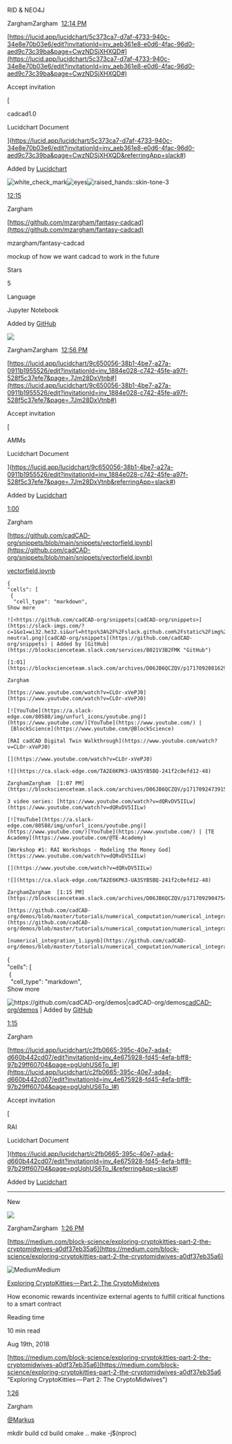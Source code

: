 
RID & NEO4J

ZarghamZargham  [12:14 PM](https://blockscienceteam.slack.com/archives/D06JB6QCZQV/p1717089254206779)  

[https://lucid.app/lucidchart/5c373ca7-d7af-4733-940c-34e8e70b03e6/edit?invitationId=inv_aeb361e8-e0d6-4fac-96d0-aed9c73c39ba&page=CwzNDSjXHXQD#](https://lucid.app/lucidchart/5c373ca7-d7af-4733-940c-34e8e70b03e6/edit?invitationId=inv_aeb361e8-e0d6-4fac-96d0-aed9c73c39ba&page=CwzNDSjXHXQD#)

Accept invitation

[

cadcad1.0

Lucidchart Document

](https://lucid.app/lucidchart/5c373ca7-d7af-4733-940c-34e8e70b03e6/edit?invitationId=inv_aeb361e8-e0d6-4fac-96d0-aed9c73c39ba&page=CwzNDSjXHXQD&referringApp=slack#)

Added by [Lucidchart](https://blockscienceteam.slack.com/services/B026VCBRLUS "Lucidchart")

![white_check_mark](https://a.slack-edge.com/production-standard-emoji-assets/14.0/apple-small/2705.png)![eyes](https://a.slack-edge.com/production-standard-emoji-assets/14.0/apple-small/1f440.png)![raised_hands::skin-tone-3](https://a.slack-edge.com/production-standard-emoji-assets/14.0/apple-small/1f64c-1f3fc.png)

[12:15](https://blockscienceteam.slack.com/archives/D06JB6QCZQV/p1717089306504979)

Zargham

[https://github.com/mzargham/fantasy-cadcad](https://github.com/mzargham/fantasy-cadcad)

mzargham/fantasy-cadcad

mockup of how we want cadcad to work in the future

Stars

5

Language

Jupyter Notebook

Added by [GitHub](https://blockscienceteam.slack.com/services/B021V3B2FMK "GitHub")

![](https://ca.slack-edge.com/TA2E6KPK3-UA3SYB5BQ-241f2c0efd12-48)

ZarghamZargham  [12:56 PM](https://blockscienceteam.slack.com/archives/D06JB6QCZQV/p1717091811272399)  

[https://lucid.app/lucidchart/9c650056-38b1-4be7-a27a-0911b1955526/edit?invitationId=inv_1884e028-c742-45fe-a97f-528f5c37efe7&page=.7Jm28DxVtnb#](https://lucid.app/lucidchart/9c650056-38b1-4be7-a27a-0911b1955526/edit?invitationId=inv_1884e028-c742-45fe-a97f-528f5c37efe7&page=.7Jm28DxVtnb#)

Accept invitation

[

AMMs

Lucidchart Document

](https://lucid.app/lucidchart/9c650056-38b1-4be7-a27a-0911b1955526/edit?invitationId=inv_1884e028-c742-45fe-a97f-528f5c37efe7&page=.7Jm28DxVtnb&referringApp=slack#)

Added by [Lucidchart](https://blockscienceteam.slack.com/services/B026VCBRLUS "Lucidchart")

[1:00](https://blockscienceteam.slack.com/archives/D06JB6QCZQV/p1717092033363099)

Zargham

[https://github.com/cadCAD-org/snippets/blob/main/snippets/vectorfield.ipynb](https://github.com/cadCAD-org/snippets/blob/main/snippets/vectorfield.ipynb)

[vectorfield.ipynb](https://github.com/cadCAD-org/snippets/blob/main/snippets/vectorfield.ipynb)

```  
{  
"cells": [  
 {  
  "cell_type": "markdown",  
Show more

![<https://github.com/cadCAD-org/snippets|cadCAD-org/snippets>](https://slack-imgs.com/?c=1&o1=wi32.he32.si&url=https%3A%2F%2Fslack.github.com%2Fstatic%2Fimg%2Ffavicon-neutral.png)[cadCAD-org/snippets](https://github.com/cadCAD-org/snippets) | Added by [GitHub](https://blockscienceteam.slack.com/services/B021V3B2FMK "GitHub")

[1:01](https://blockscienceteam.slack.com/archives/D06JB6QCZQV/p1717092081629729)

Zargham

[https://www.youtube.com/watch?v=CLOr-xVePJ0](https://www.youtube.com/watch?v=CLOr-xVePJ0)

[![YouTube](https://a.slack-edge.com/80588/img/unfurl_icons/youtube.png)](https://www.youtube.com/)[YouTube](https://www.youtube.com/) | [BlockScience](https://www.youtube.com/@BlockScience)

[RAI cadCAD Digital Twin Walkthrough](https://www.youtube.com/watch?v=CLOr-xVePJ0) 

[](https://www.youtube.com/watch?v=CLOr-xVePJ0)

![](https://ca.slack-edge.com/TA2E6KPK3-UA3SYB5BQ-241f2c0efd12-48)

ZarghamZargham  [1:07 PM](https://blockscienceteam.slack.com/archives/D06JB6QCZQV/p1717092473915239)  

3 video series: [https://www.youtube.com/watch?v=dQRvDV5IILw](https://www.youtube.com/watch?v=dQRvDV5IILw)

[![YouTube](https://a.slack-edge.com/80588/img/unfurl_icons/youtube.png)](https://www.youtube.com/)[YouTube](https://www.youtube.com/) | [TE Academy](https://www.youtube.com/@TE-Academy)

[Workshop #1: RAI Workshops - Modeling the Money God](https://www.youtube.com/watch?v=dQRvDV5IILw) 

[](https://www.youtube.com/watch?v=dQRvDV5IILw)

![](https://ca.slack-edge.com/TA2E6KPK3-UA3SYB5BQ-241f2c0efd12-48)

ZarghamZargham  [1:15 PM](https://blockscienceteam.slack.com/archives/D06JB6QCZQV/p1717092904754619)  

[https://github.com/cadCAD-org/demos/blob/master/tutorials/numerical_computation/numerical_integration_1.ipynb](https://github.com/cadCAD-org/demos/blob/master/tutorials/numerical_computation/numerical_integration_1.ipynb)

[numerical_integration_1.ipynb](https://github.com/cadCAD-org/demos/blob/master/tutorials/numerical_computation/numerical_integration_1.ipynb)

```  
{  
"cells": [  
 {  
  "cell_type": "markdown",  
Show more

![<https://github.com/cadCAD-org/demos|cadCAD-org/demos>](https://slack-imgs.com/?c=1&o1=wi32.he32.si&url=https%3A%2F%2Fslack.github.com%2Fstatic%2Fimg%2Ffavicon-neutral.png)[cadCAD-org/demos](https://github.com/cadCAD-org/demos) | Added by [GitHub](https://blockscienceteam.slack.com/services/B021V3B2FMK "GitHub")

[1:15](https://blockscienceteam.slack.com/archives/D06JB6QCZQV/p1717092912558779)

Zargham

[https://lucid.app/lucidchart/c2fb0665-395c-40e7-ada4-d660b442cd07/edit?invitationId=inv_4e675928-fd45-4efa-bff8-97b29ff60704&page=pgUqhUS6To_l#](https://lucid.app/lucidchart/c2fb0665-395c-40e7-ada4-d660b442cd07/edit?invitationId=inv_4e675928-fd45-4efa-bff8-97b29ff60704&page=pgUqhUS6To_l#)

Accept invitation

[

RAI

Lucidchart Document

](https://lucid.app/lucidchart/c2fb0665-395c-40e7-ada4-d660b442cd07/edit?invitationId=inv_4e675928-fd45-4efa-bff8-97b29ff60704&page=pgUqhUS6To_l&referringApp=slack#)

Added by [Lucidchart](https://blockscienceteam.slack.com/services/B026VCBRLUS "Lucidchart")

---

New

![](https://ca.slack-edge.com/TA2E6KPK3-UA3SYB5BQ-241f2c0efd12-48)

ZarghamZargham  [1:26 PM](https://blockscienceteam.slack.com/archives/D06JB6QCZQV/p1717093598648949)  

[https://medium.com/block-science/exploring-cryptokitties-part-2-the-cryptomidwives-a0df37eb35a6](https://medium.com/block-science/exploring-cryptokitties-part-2-the-cryptomidwives-a0df37eb35a6)

![Medium](https://slack-imgs.com/?c=1&o1=wi32.he32.si&url=https%3A%2F%2Fmiro.medium.com%2Fv2%2Fresize%3Afill%3A152%3A152%2F1*sHhtYhaCe2Uc3IU0IgKwIQ.png)Medium

[Exploring CryptoKitties — Part 2: The CryptoMidwives](https://medium.com/block-science/exploring-cryptokitties-part-2-the-cryptomidwives-a0df37eb35a6)

How economic rewards incentivize external agents to fulfill critical functions to a smart contract

Reading time

10 min read

Aug 19th, 2018

[https://medium.com/block-science/exploring-cryptokitties-part-2-the-cryptomidwives-a0df37eb35a6](https://medium.com/block-science/exploring-cryptokitties-part-2-the-cryptomidwives-a0df37eb35a6 "Exploring CryptoKitties — Part 2: The CryptoMidwives")

[](https://medium.com/block-science/exploring-cryptokitties-part-2-the-cryptomidwives-a0df37eb35a6)

[1:26](https://blockscienceteam.slack.com/archives/D06JB6QCZQV/p1717093601741469)

Zargham

[@Markus](https://blockscienceteam.slack.com/team/UA29UNFDE)


mkdir build
cd build
cmake ..
make -j$(nproc)
